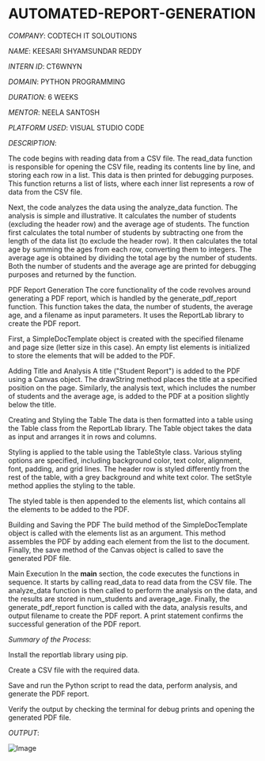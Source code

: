 # AUTOMATED-REPORT-GENERATION

*COMPANY*: CODTECH IT SOLOUTIONS

*NAME*: KEESARI SHYAMSUNDAR REDDY

*INTERN ID*: CT6WNYN

*DOMAIN*: PYTHON PROGRAMMING

*DURATION*: 6 WEEKS

*MENTOR*: NEELA SANTOSH

*PLATFORM USED*: VISUAL STUDIO CODE

*DESCRIPTION*:

The code begins with reading data from a CSV file. The read_data function is responsible for opening the CSV file, reading its contents line by line, and storing each row in a list. This data is then printed for debugging purposes. This function returns a list of lists, where each inner list represents a row of data from the CSV file.

Next, the code analyzes the data using the analyze_data function. The analysis is simple and illustrative. It calculates the number of students (excluding the header row) and the average age of students. The function first calculates the total number of students by subtracting one from the length of the data list (to exclude the header row). It then calculates the total age by summing the ages from each row, converting them to integers. The average age is obtained by dividing the total age by the number of students. Both the number of students and the average age are printed for debugging purposes and returned by the function.

PDF Report Generation
The core functionality of the code revolves around generating a PDF report, which is handled by the generate_pdf_report function. This function takes the data, the number of students, the average age, and a filename as input parameters. It uses the ReportLab library to create the PDF report.

First, a SimpleDocTemplate object is created with the specified filename and page size (letter size in this case). An empty list elements is initialized to store the elements that will be added to the PDF.

Adding Title and Analysis
A title ("Student Report") is added to the PDF using a Canvas object. The drawString method places the title at a specified position on the page. Similarly, the analysis text, which includes the number of students and the average age, is added to the PDF at a position slightly below the title.

Creating and Styling the Table
The data is then formatted into a table using the Table class from the ReportLab library. The Table object takes the data as input and arranges it in rows and columns.

Styling is applied to the table using the TableStyle class. Various styling options are specified, including background color, text color, alignment, font, padding, and grid lines. The header row is styled differently from the rest of the table, with a grey background and white text color. The setStyle method applies the styling to the table.

The styled table is then appended to the elements list, which contains all the elements to be added to the PDF.

Building and Saving the PDF
The build method of the SimpleDocTemplate object is called with the elements list as an argument. This method assembles the PDF by adding each element from the list to the document. Finally, the save method of the Canvas object is called to save the generated PDF file.

Main Execution
In the __main__ section, the code executes the functions in sequence. It starts by calling read_data to read data from the CSV file. The analyze_data function is then called to perform the analysis on the data, and the results are stored in num_students and average_age. Finally, the generate_pdf_report function is called with the data, analysis results, and output filename to create the PDF report. A print statement confirms the successful generation of the PDF report.

*Summary of the Process*:

Install the reportlab library using pip.

Create a CSV file with the required data.

Save and run the Python script to read the data, perform analysis, and generate the PDF report.

Verify the output by checking the terminal for debug prints and opening the generated PDF file.

*OUTPUT*:

![Image](https://github.com/user-attachments/assets/3440487b-118f-4946-8ec5-c006dba19caf)
